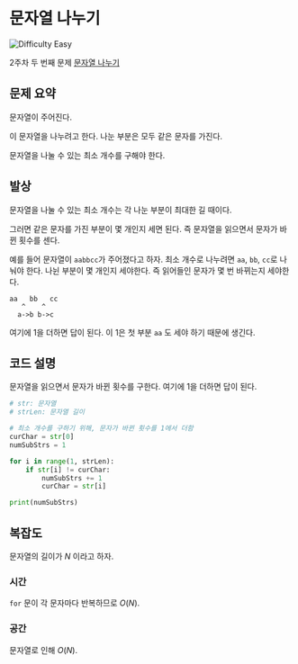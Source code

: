 # 문자열 나누기

![Difficulty Easy](https://img.shields.io/badge/Difficulty-Easy-green)

2주차 두 번째 문제 [문자열 나누기][problem]

[problem]: https://edu.goorm.io/learn/lecture/33428/%EC%95%8C%EA%B3%A0%EB%A6%AC%EC%A6%98-%EB%A8%BC%EB%8D%B0%EC%9D%B4-%EC%B1%8C%EB%A6%B0%EC%A7%80-%EC%8B%9C%EC%A6%8C1/lesson/1669556/2%EC%A3%BC%EC%B0%A8-%EB%AC%B8%EC%A0%9C-2-%EB%AC%B8%EC%9E%90%EC%97%B4-%EB%82%98%EB%88%84%EA%B8%B0



## 문제 요약

문자열이 주어진다.

이 문자열을 나누려고 한다.
나눈 부분은 모두 같은 문자를 가진다.

문자열을 나눌 수 있는 최소 개수를 구해야 한다.



## 발상

문자열을 나눌 수 있는 최소 개수는 각 나눈 부분이 최대한 길 때이다.

그러면 같은 문자를 가진 부분이 몇 개인지 세면 된다.
즉 문자열을 읽으면서 문자가 바뀐 횟수를 센다.

예를 들어 문자열이 `aabbcc`가 주어졌다고 하자.
최소 개수로 나누려면 `aa`, `bb`, `cc`로 나눠야 한다.
나뉜 부분이 몇 개인지 세야한다.
즉 읽어들인 문자가 몇 번 바뀌는지 세야한다.

```
aa   bb   cc
   ^    ^
  a->b b->c
```

여기에 1을 더하면 답이 된다. 이 1은 첫 부분 `aa` 도 세야 하기 때문에 생긴다.



## 코드 설명

문자열을 읽으면서 문자가 바뀐 횟수를 구한다.
여기에 1을 더하면 답이 된다.

```python
# str: 문자열
# strLen: 문자열 길이

# 최소 개수를 구하기 위해, 문자가 바뀐 횟수를 1에서 더함
curChar = str[0]
numSubStrs = 1

for i in range(1, strLen):
    if str[i] != curChar:
        numSubStrs += 1
        curChar = str[i]

print(numSubStrs)
```



## 복잡도

문자열의 길이가 $N$ 이라고 하자.



### 시간

`for` 문이 각 문자마다 반복하므로 $O(N)$.



### 공간

문자열로 인해 $O(N)$.
